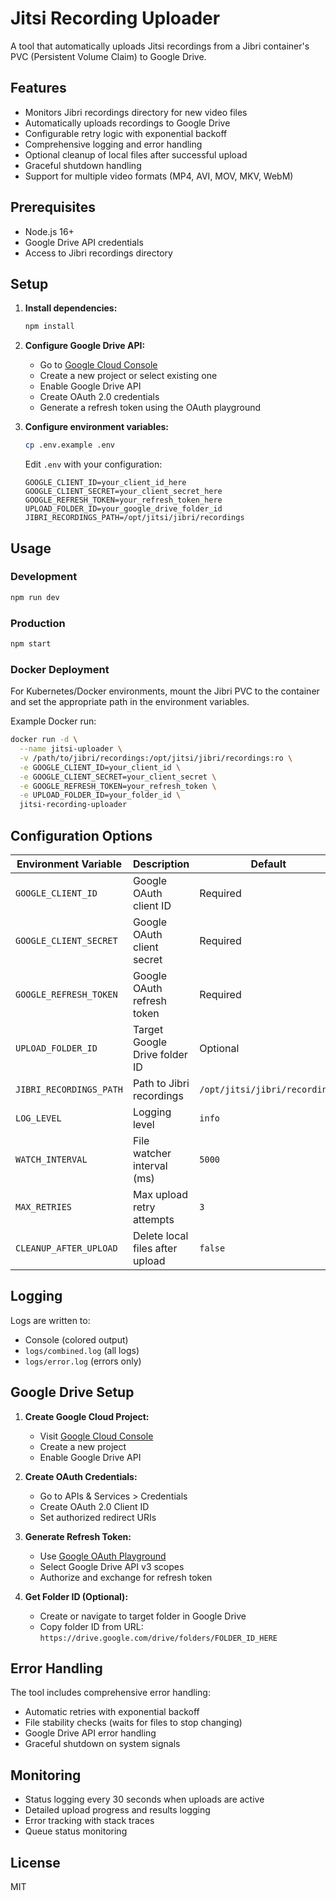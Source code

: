 # Jitsi Recording Uploader

A tool that automatically uploads Jitsi recordings from a Jibri container's PVC (Persistent Volume Claim) to Google Drive.

## Features

- Monitors Jibri recordings directory for new video files
- Automatically uploads recordings to Google Drive
- Configurable retry logic with exponential backoff
- Comprehensive logging and error handling
- Optional cleanup of local files after successful upload
- Graceful shutdown handling
- Support for multiple video formats (MP4, AVI, MOV, MKV, WebM)

## Prerequisites

- Node.js 16+ 
- Google Drive API credentials
- Access to Jibri recordings directory

## Setup

1. **Install dependencies:**
   ```bash
   npm install
   ```

2. **Configure Google Drive API:**
   - Go to [Google Cloud Console](https://console.cloud.google.com/)
   - Create a new project or select existing one
   - Enable Google Drive API
   - Create OAuth 2.0 credentials
   - Generate a refresh token using the OAuth playground

3. **Configure environment variables:**
   ```bash
   cp .env.example .env
   ```
   
   Edit `.env` with your configuration:
   ```env
   GOOGLE_CLIENT_ID=your_client_id_here
   GOOGLE_CLIENT_SECRET=your_client_secret_here
   GOOGLE_REFRESH_TOKEN=your_refresh_token_here
   UPLOAD_FOLDER_ID=your_google_drive_folder_id
   JIBRI_RECORDINGS_PATH=/opt/jitsi/jibri/recordings
   ```

## Usage

### Development
```bash
npm run dev
```

### Production
```bash
npm start
```

### Docker Deployment

For Kubernetes/Docker environments, mount the Jibri PVC to the container and set the appropriate path in the environment variables.

Example Docker run:
```bash
docker run -d \
  --name jitsi-uploader \
  -v /path/to/jibri/recordings:/opt/jitsi/jibri/recordings:ro \
  -e GOOGLE_CLIENT_ID=your_client_id \
  -e GOOGLE_CLIENT_SECRET=your_client_secret \
  -e GOOGLE_REFRESH_TOKEN=your_refresh_token \
  -e UPLOAD_FOLDER_ID=your_folder_id \
  jitsi-recording-uploader
```

## Configuration Options

| Environment Variable | Description | Default |
|---------------------|-------------|---------|
| `GOOGLE_CLIENT_ID` | Google OAuth client ID | Required |
| `GOOGLE_CLIENT_SECRET` | Google OAuth client secret | Required |
| `GOOGLE_REFRESH_TOKEN` | Google OAuth refresh token | Required |
| `UPLOAD_FOLDER_ID` | Target Google Drive folder ID | Optional |
| `JIBRI_RECORDINGS_PATH` | Path to Jibri recordings | `/opt/jitsi/jibri/recordings` |
| `LOG_LEVEL` | Logging level | `info` |
| `WATCH_INTERVAL` | File watcher interval (ms) | `5000` |
| `MAX_RETRIES` | Max upload retry attempts | `3` |
| `CLEANUP_AFTER_UPLOAD` | Delete local files after upload | `false` |

## Logging

Logs are written to:
- Console (colored output)
- `logs/combined.log` (all logs)
- `logs/error.log` (errors only)

## Google Drive Setup

1. **Create Google Cloud Project:**
   - Visit [Google Cloud Console](https://console.cloud.google.com/)
   - Create a new project
   - Enable Google Drive API

2. **Create OAuth Credentials:**
   - Go to APIs & Services > Credentials
   - Create OAuth 2.0 Client ID
   - Set authorized redirect URIs

3. **Generate Refresh Token:**
   - Use [Google OAuth Playground](https://developers.google.com/oauthplayground/)
   - Select Google Drive API v3 scopes
   - Authorize and exchange for refresh token

4. **Get Folder ID (Optional):**
   - Create or navigate to target folder in Google Drive
   - Copy folder ID from URL: `https://drive.google.com/drive/folders/FOLDER_ID_HERE`

## Error Handling

The tool includes comprehensive error handling:
- Automatic retries with exponential backoff
- File stability checks (waits for files to stop changing)
- Google Drive API error handling
- Graceful shutdown on system signals

## Monitoring

- Status logging every 30 seconds when uploads are active
- Detailed upload progress and results logging
- Error tracking with stack traces
- Queue status monitoring

## License

MIT